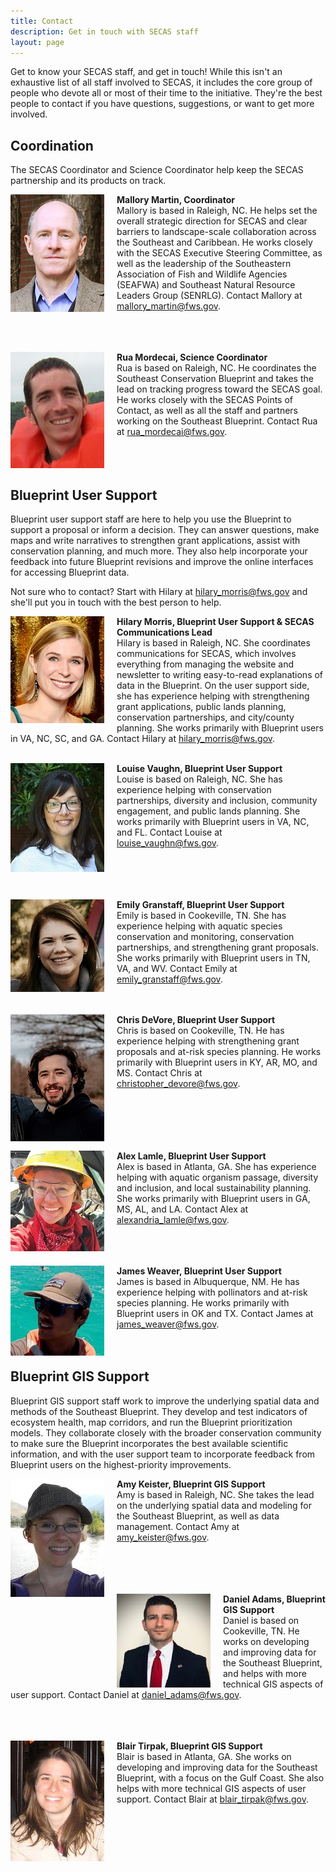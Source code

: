```yaml
---
title: Contact
description: Get in touch with SECAS staff
layout: page
---
```

Get to know your SECAS staff, and get in touch! While this isn't an exhaustive list of all staff involved to SECAS, it includes the core group of people who devote all or most of their time to the initiative. They're the best people to contact if you have questions, suggestions, or want to get more involved.

## Coordination

The SECAS Coordinator and Science Coordinator help keep the SECAS partnership and its products on track.

<img src="https://raw.githubusercontent.com/USFWS/secas/gh-pages/images/MalloryMartin_150p.jpg" align="left" style="padding-right: 20px">**Mallory Martin, Coordinator**<br>
Mallory is based in Raleigh, NC. He helps set the overall strategic direction for SECAS and clear barriers to landscape-scale collaboration across the Southeast and Caribbean. He works closely with the SECAS Executive Steering Committee, as well as the leadership of the Southeastern Association of Fish and Wildlife Agencies (SEAFWA) and Southeast Natural Resource Leaders Group (SENRLG). Contact Mallory at [mallory_martin@fws.gov](mailto:mallory_martin@fws.gov).<br><br><br><br>

<img src="https://raw.githubusercontent.com/USFWS/secas/gh-pages/images/RuaMordecai_150p.jpg" align="left" style="padding-right: 20px">**Rua Mordecai, Science Coordinator**<br>
Rua is based on Raleigh, NC. He coordinates the Southeast Conservation Blueprint and takes the lead on tracking progress toward the SECAS goal. He works closely with the SECAS Points of Contact, as well as all the staff and partners working on the Southeast Blueprint. Contact Rua at [rua_mordecai@fws.gov](mailto:rua_mordecai@fws.gov).<br><br><br><br>

## Blueprint User Support

Blueprint user support staff are here to help you use the Blueprint to support a proposal or inform a decision. They can answer questions, make maps and write narratives to strengthen grant applications, assist with conservation planning, and much more. They also help incorporate your feedback into future Blueprint revisions and improve the online interfaces for accessing Blueprint data. 

Not sure who to contact? Start with Hilary at [hilary_morris@fws.gov](mailto:hilary_morris@fws.gov) and she'll put you in touch with the best person to help.

<img src="https://raw.githubusercontent.com/USFWS/secas/gh-pages/images/HilaryMorris_150p.jpg" align="left" style="padding-right: 20px">**Hilary Morris, Blueprint User Support & SECAS Communications Lead**<br>
Hilary is based in Raleigh, NC. She coordinates communications for SECAS, which involves everything from managing the website and newsletter to writing easy-to-read explanations of data in the Blueprint. On the user support side, she has experience helping with strengthening grant applications, public lands planning, conservation partnerships, and city/county planning. She works primarily with Blueprint users in VA, NC, SC, and GA. Contact Hilary at [hilary_morris@fws.gov](mailto:hilary_morris@fws.gov).<br><br>

<img src="https://raw.githubusercontent.com/USFWS/secas/gh-pages/images/LouiseVaughn_150p.jpg" align="left" style="padding-right: 20px">**Louise Vaughn, Blueprint User Support**<br>
Louise is based on Raleigh, NC. She has experience helping with conservation partnerships, diversity and inclusion, community engagement, and public lands planning. She works primarily with Blueprint users in VA, NC, and FL. Contact Louise at [louise_vaughn@fws.gov](mailto:louise_vaughn@fws.gov).<br><br><br><br><br>

<img src="https://raw.githubusercontent.com/USFWS/secas/gh-pages/images/emilygranstaff_150p.jpg" align="left" style="padding-right: 20px">**Emily Granstaff, Blueprint User Support**<br>
Emily is based in Cookeville, TN. She has experience helping with aquatic species conservation and monitoring, conservation partnerships, and strengthening grant proposals. She works primarily with Blueprint users in TN, VA, and WV. Contact Emily at [emily_granstaff@fws.gov](mailto:emily_granstaff@fws.gov).<br><br><br>

<img src="https://raw.githubusercontent.com/USFWS/secas/gh-pages/images/ChrisDeVore_150p.jpg" align="left" style="padding-right: 20px">**Chris DeVore, Blueprint User Support**<br>
Chris is based on Cookeville, TN. He has experience helping with strengthening grant proposals and at-risk species planning. He works primarily with Blueprint users in KY, AR, MO, and MS. Contact Chris at [christopher_devore@fws.gov](mailto:christopher_devore@fws.gov).<br><br><br><br><br><br>

<img src="https://raw.githubusercontent.com/USFWS/secas/gh-pages/images/AlexLamle_150p.jpg" align="left" style="padding-right: 20px">**Alex Lamle, Blueprint User Support**<br>
Alex is based in Atlanta, GA. She has experience helping with aquatic organism passage, diversity and inclusion, and local sustainability planning. She works primarily with Blueprint users in GA, MS, AL, and LA. Contact Alex at [alexandria_lamle@fws.gov](mailto:alexandria_lamle@fws.gov).<br><br><br><br>

<img src="https://raw.githubusercontent.com/USFWS/secas/gh-pages/images/JamesWeaver_150p.jpg" align="left" style="padding-right: 20px">**James Weaver, Blueprint User Support**<br>
James is based in Albuquerque, NM. He has experience helping with pollinators and at-risk species planning. He works primarily with Blueprint users in OK and TX. Contact James at [james_weaver@fws.gov](mailto:james_weaver@fws.gov).<br><br><br>

## Blueprint GIS Support

Blueprint GIS support staff work to improve the underlying spatial data and methods of the Southeast Blueprint. They develop and test indicators of ecosystem health, map corridors, and run the Blueprint prioritization models. They collaborate closely with the broader conservation community to make sure the Blueprint incorporates the best available scientific information, and with the user support team to incorporate feedback from Blueprint users on the highest-priority improvements.

<img src="https://raw.githubusercontent.com/USFWS/secas/gh-pages/images/AmyKeister_150p.jpg" align="left" style="padding-right: 20px">**Amy Keister, Blueprint GIS Support**<br>
Amy is based in Raleigh, NC. She takes the lead on the underlying spatial data and modeling for the Southeast Blueprint, as well as data management. Contact Amy at [amy_keister@fws.gov](mailto:amy_keister@fws.gov).<br><br><br><br><br>

<img src="https://raw.githubusercontent.com/USFWS/secas/gh-pages/images/DanielAdams_150p.jpg" align="left" style="padding-right: 20px">**Daniel Adams, Blueprint GIS Support**<br>
Daniel is based on Cookeville, TN. He works on developing and improving data for the Southeast Blueprint, and helps with more technical GIS aspects of user support. Contact Daniel at [daniel_adams@fws.gov](mailto:daniel_adams@fws.gov).<br><br><br><br>

<img src="https://raw.githubusercontent.com/USFWS/secas/gh-pages/images/BlairTirpak_150p.jpg" align="left" style="padding-right: 20px">**Blair Tirpak, Blueprint GIS Support**<br>
Blair is based in Atlanta, GA. She works on developing and improving data for the Southeast Blueprint, with a focus on the Gulf Coast. She also helps with more technical GIS aspects of user support. Contact Blair at [blair_tirpak@fws.gov](mailto:blair_tirpak@fws.gov).<br><br>
